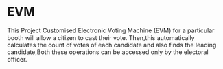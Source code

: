 # EVM

This Project Customised Electronic Voting Machine (EVM) for a particular booth  will allow a citizen to cast their vote. Then,this automatically calculates the count of votes of each candidate and also finds the leading candidate,Both these operations can be accessed only by the electoral officer.
